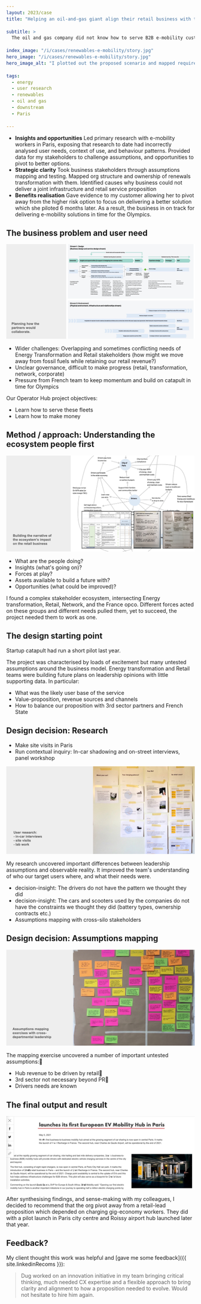 ```yaml
---
layout: 2023/case
title: "Helping an oil-and-gas giant align their retail business with their renewables transformation"

subtitle: >
  The oil and gas company did not know how to serve B2B e-mobility customers. They needed to learn how to serve these fleets, and how to monetise that relationship.

index_image: "/i/cases/renewables-e-mobility/story.jpg"
hero_image: "/i/cases/renewables-e-mobility/story.jpg"
hero_image_alt: "I plotted out the proposed scenario and mapped required capability in a blueprint."

tags: 
  - energy
  - user research
  - renewables
  - oil and gas
  - downstream
  - Paris

---
```


- **Insights and opportunities** Led primary research with e-mobility workers in Paris, exposing that research to date had incorrectly analysed user needs, context of use, and behaviour patterns. Provided data for my stakeholders to challenge assumptions, and opportunities to pivot to better options.
- **Strategic clarity** Took business stakeholders through assumptions mapping and testing. Mapped org structure and ownership of renewals transformation with them. Identified causes why business could not deliver a joint infrastructure and retail service proposition
- **Benefits realisation** Gave evidence to my customer allowing her to pivot away from the higher risk option to focus on delivering a better solution which she piloted 6 months later. As a result, the business in on track for delivering e-mobility solutions in time for the Olympics.


## The business problem and user need

![I needed to develop a plan that showed how the partners would collaborate.](/i/cases/renewables-e-mobility/plan.jpg)

- Wider challenges: Overlapping and sometimes conflicting needs of Energy Transformation and Retail stakeholders (how might we move away from fossil fuels while retaining our retail revenue?)
- Unclear governance, difficult to make progress (retail, transformation, network, corporate)
- Pressure from French team to keep momentum and build on catapult in time for Olympics

Our Operator Hub project objectives:

- Learn how to serve these fleets
- Learn how to make money


## Method / approach: Understanding the ecosystem people first

![The service would become a component of a complex ecosystem](/i/cases/renewables-e-mobility/speculative-design.jpg)

- What are the people doing?
- Insights (what's going on)?
- Forces at play?
- Assets available to build a future with?
- Opportunities (what could be improved)?

I found a complex stakeholder ecosystem, intersecting Energy transformation, Retail, Network, and the France opco. Different forces acted on these groups and different needs pulled them, yet to succeed, the project needed them to work as one.


## The design starting point

Startup catapult had run a short pilot last year. 

The project was characterised by loads of excitement but many untested assumptions around the business model. Energy transformation and Retail teams were building future plans on leadership opinions with little supporting data. In particular:
- What was the likely user base of the service
- Value-proposition, revenue sources and channels
- How to balance our proposition with 3rd sector partners and French State 


## Design decision: Research

- Make site visits in Paris 
- Run contextual inquiry: In-car shadowing and on-street interviews, panel workshop

![Planning user research](/i/cases/renewables-e-mobility/UR.jpg)

My research uncovered important differences between leadership assumptions and observable reality. It improved the team's understanding of who our target users where, and what their needs were.

- decision-insight: The drivers do not have the pattern we thought they did
- decision-insight: The cars and scooters used by the companies do not have the constraints we thought they did (battery types, ownership contracts etc.)
- Assumptions mapping with cross-silo stakeholders


## Design decision: Assumptions mapping

![The mapping exercise uncovered a number of important untested assumptions](/i/cases/renewables-e-mobility/assumptions-map.jpg)

The mapping exercise uncovered a number of important untested assumptions:
- Hub revenue to be driven by retail
- 3rd sector not necessary beyond PR
- Drivers needs are known


## The final output and result

![The final output and result](/i/cases/renewables-e-mobility/outcome.jpg)

After synthesising findings, and sense-making with my colleagues, I decided to recommend that the org pivot away from a retail-lead proposition which depended on charging gig-economy workers. They did with a pilot launch in Paris city centre and Roissy airport hub launched later that year.


## Feedback?

My client thought this work was helpful and [gave me some feedback]({{ site.linkedinRecoms }}):

>
> Dug worked on an innovation initiative in my team 
> bringing critical thinking, much needed CX expertise 
> and a flexible approach to bring clarity and alignment 
> to how a proposition needed to evolve. 
> Would not hesitate to hire him again.
>


